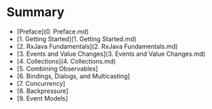 # Summary
* [Preface](0. Preface.md)
* [1. Getting Started](1. Getting Started.md)
* [2. RxJava Fundamentals](2. RxJava Fundamentals.md)
* [3. Events and Value Changes](3. Events and Value Changes.md)
* [4. Collections](4. Collections.md)
* [5. Combining Observables] 
* [6. Bindings, Dialogs, and Multicasting]
* [7. Concurrency]
* [8. Backpressure]
* [9. Event Models]
